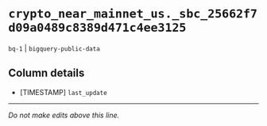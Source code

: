 # `crypto_near_mainnet_us._sbc_25662f7d09a0489c8389d471c4ee3125`
`bq-1` | `bigquery-public-data`

## Column details
* [TIMESTAMP] `last_update`

-------------------------------------------------------------------------------
*Do not make edits above this line.*
